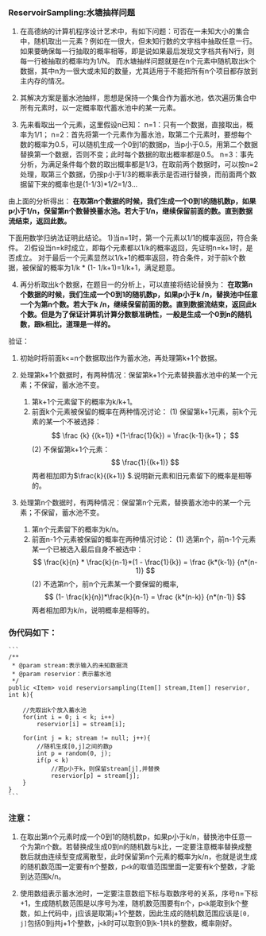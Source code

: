 ### ReservoirSampling:水塘抽样问题
1. 在高德纳的计算机程序设计艺术中，有如下问题：可否在一未知大小的集合中，随机取出一元素？例如在一很大，但未知行数的文字档中抽取任意一行。如果要确保每一行抽取的概率相等，即是说如果最后发现文字档共有N行，则每一行被抽取的概率均为1/N。
而水塘抽样问题就是在n个元素中随机取出k个数据，其中n为一很大或未知的数量，尤其适用于不能把所有n个项目都存放到主内存的情况。

2.  其解决方案是蓄水池抽样，思想是保持一个集合作为蓄水池，依次遍历集合中所有元素时，以一定概率取代蓄水池中的某一元素。


3. 先来看取出一个元素，这里假设n已知：
n=1：只有一个数据，直接取出，概率为1/1；
n=2：首先将第一个元素作为蓄水池，取第二个元素时，要想每个数的概率为0.5，可以随机生成一个0到1的数据p，当p小于0.5，用第二个数据替换第一个数据，否则不变；此时每个数据的取出概率都是0.5。
n=3：事先分析，为满足条件每个数的取出概率都是1/3，在取前两个数据时，可以按n=2处理，取第三个数据，仍按p小于1/3的概率表示是否进行替换，而前面两个数据留下来的概率也是(1-1/3)*1/2=1/3...

由上面的分析得出：
**在取第n个数据的时候，我们生成一个0到1的随机数p，如果p小于1/n，保留第n个数替换蓄水池。若大于1/n，继续保留前面的数。直到数据流结束，返回此数。**

下面用数学归纳法证明此结论。
1)当n=1时，第一个元素以1/1的概率返回，符合条件。
2)假设当n=k时成立，即每个元素都以1/k的概率返回，先证明n=k+1时，是否成立。
对于最后一个元素显然以1/k+1的概率返回，符合条件，对于前k个数据，被保留的概率为1/k * (1- 1/k+1)=1/k+1，满足题意。

4. 再分析取出k个数据，在题目一的分析上，可以直接将结论替换为：
**在取第n个数据的时候，我们生成一个0到1的随机数p，如果p小于k  /n，替换池中任意一个为第n个数。若大于k /n，继续保留前面的数。直到数据流结束，返回此k个数。但是为了保证计算机计算分数额准确性，一般是生成一个0到n的随机数，跟k相比，道理是一样的。**

验证：
1. 初始时将前面k<=n个数据取出作为蓄水池，再处理第k+1个数据。
2. 处理第k+1个数据时，有两种情况：保留第k+1个元素替换蓄水池中的某一个元素；不保留，蓄水池不变。
    1. 第k+1个元素留下的概率为k/k+1。
    2. 前面k个元素被保留的概率在两种情况讨论：
        (1) 保留第k+1元素，前k个元素的某一个不被选择：$$ \frac {k} {(k+1)} *(1-\frac{1}{k}) = \frac{k-1}{k+1}； $$
        (2) 不保留第k+1个元素：$$ \frac{1}{(k+1)} $$    两者相加即为$\frac{k}{(k+1)} $.说明新元素和旧元素留下的概率是相等的。

3. 处理第n个数据时，有两种情况：保留第n个元素，替换蓄水池中的某一个元素；不保留，蓄水池不变。
    1. 第n个元素留下的概率为k/n。
    2. 前面n-1个元素被保留的概率在两种情况讨论：
        (1) 选第n个，前n-1个元素某一个已被选入最后自身不被选中：$$ \frac{k}{n} * \frac{k}{n-1}*(1 - \frac{1}{k}) = \frac {k*(k-1)} {n*(n-1)} $$
        (2) 不选第n个，前n个元素某一个要保留的概率,$$
(1- \frac{k}{n})*\frac{k}{n-1} = \frac {k*(n-k)} {n*(n-1)} $$
两者相加即为k/n，说明概率是相等的。

### 伪代码如下：

    ```
    /**
     * @param stream:表示输入的未知数据流
     * @param reservior：表示蓄水池
     */
    public <Item> void reserviorsampling(Item[] stream,Item[] reservior, int k){
        
        //先取出k个放入蓄水池
        for(int i = 0; i < k; i++)
            reservior[i] = stream[i];
        
        for(int j = k; stream != null; j++){
            //随机生成[0,j]之间的数p
            int p = random(0, j);
            if(p < k)
                //若p小于k，则保留stream[j],并替换
                reservior[p] = stream[j];
        }
    }
    ```

### 注意：
1. 在取出第n个元素时成一个0到1的随机数p，如果p小于k/n，替换池中任意一个为第n个数。若替换成生成0到n的随机数与k比，一定要注意概率替换成整数后就由连续型变成离散型，此时保留第n个元素的概率为k/n，也就是说生成的随机数范围一定要有n个整数，p``<k``的取值范围里面一定要有k个整数，才能到达范围k/n。

2. 使用数组表示蓄水池时，一定要注意数组下标与取数序号的关系，序号n=下标+1，生成随机数范围是以序号为准，随机数范围要有n个，p``<k``能取到k个整数，如上代码中，j应该是取第j+1个整数，因此生成的随机数范围应该是``[0, j]``包括0到j共j+1个整数，j``<``k时可以取到0到k-1共k的整数，概率刚好。





